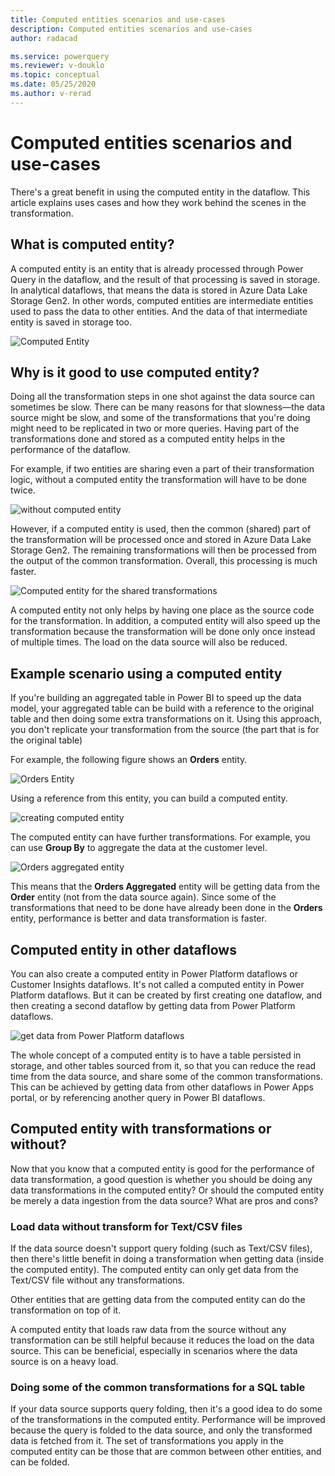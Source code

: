 ```yaml
---
title: Computed entities scenarios and use-cases
description: Computed entities scenarios and use-cases
author: radacad

ms.service: powerquery
ms.reviewer: v-douklo
ms.topic: conceptual
ms.date: 05/25/2020
ms.author: v-rerad
---
```


# Computed entities scenarios and use-cases

There's a great benefit in using the computed entity in the dataflow. This article explains uses cases and how they work behind the scenes in the transformation.

## What is computed entity?

A computed entity is an entity that is already processed through Power Query in the dataflow, and the result of that processing is saved in storage. In analytical dataflows, that means the data is stored in Azure Data Lake Storage Gen2. In other words, computed entities are intermediate entities used to pass the data to other entities. And the data of that intermediate entity is saved in storage too.

![Computed Entity](https://docs.microsoft.com/en-us/power-bi/transform-model/media/service-dataflows-computed-entities-premium/computed-entities-premium_00.png)

## Why is it good to use computed entity?

Doing all the transformation steps in one shot against the data source can sometimes be slow. There can be many reasons for that slowness&mdash;the data source might be slow, and some of the transformations that you're doing might need to be replicated in two or more queries. Having part of the transformations done and stored as a computed entity helps in the performance of the dataflow.

For example, if two entities are sharing even a part of their transformation logic, without a computed entity the transformation will have to be done twice.

![without computed entity](media/SeparateEntities.png)

However, if a computed entity is used, then the common (shared) part of the transformation will be processed once and stored in Azure Data Lake Storage Gen2. The remaining transformations will then be processed from the output of the common transformation. Overall, this processing is much faster.

![Computed entity for the shared transformations](media/Computedentityinbetween.png)

A computed entity not only helps by having one place as the source code for the transformation. In addition, a computed entity will also speed up the transformation because the transformation will be done only once instead of multiple times. The load on the data source will also be reduced.

## Example scenario using a computed entity

If you're building an aggregated table in Power BI to speed up the data model, your aggregated table can be build with a reference to the original table and then doing some extra transformations on it. Using this approach, you don't replicate your transformation from the source (the part that is for the original table)

For example, the following figure shows an **Orders** entity.

![Orders Entity](media/ordersentity.png)

Using a reference from this entity, you can build a computed entity.

![creating computed entity](media/ordersentityreferenced.png)

The computed entity can have further transformations. For example, you can use **Group By** to aggregate the data at the customer level.

![Orders aggregated entity](media/ordersaggregatedentity.png)

This means that the **Orders Aggregated** entity will be getting data from the **Order** entity (not from the data source again). Since some of the transformations that need to be done have already been done in the **Orders** entity, performance is better and data transformation is faster.

## Computed entity in other dataflows

You can also create a computed entity in Power Platform dataflows or Customer Insights dataflows. It's not called a computed entity in Power Platform dataflows. But it can be created by first creating one dataflow, and then creating a second dataflow by getting data from Power Platform dataflows.

![get data from Power Platform dataflows](media/getdatafromppdataflows.png)

The whole concept of a computed entity is to have a table persisted in storage, and other tables sourced from it, so that you can reduce the read time from the data source, and share some of the common transformations. This can be achieved by getting data from other dataflows in Power Apps portal, or by referencing another query in Power BI dataflows.

## Computed entity with transformations or without?

Now that you know that a computed entity is good for the performance of data transformation, a good question is whether you should be doing any data transformations in the computed entity? Or should the computed entity be merely a data ingestion from the data source? What are pros and cons?

### Load data without transform for Text/CSV files

If the data source doesn't support query folding (such as Text/CSV files), then there's little benefit in doing a transformation when getting data (inside the computed entity). The computed entity can only get data from the Text/CSV file without any transformations.

Other entities that are getting data from the computed entity can do the transformation on top of it.

A computed entity that loads raw data from the source without any transformation can be still helpful because it reduces the load on the data source. This can be beneficial, especially in scenarios where the data source is on a heavy load.

### Doing some of the common transformations for a SQL table

If your data source supports query folding, then it's a good idea to do some of the transformations in the computed entity. Performance will be improved because the query is folded to the data source, and only the transformed data is fetched from it. The set of transformations you apply in the computed entity can be those that are common between other entities, and can be folded.


